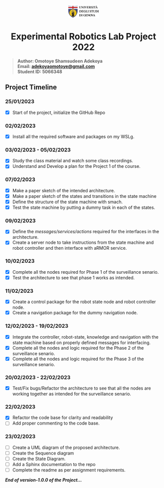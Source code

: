 <div align="center"><a href="https://unige.it/en/">
<img src="img/genoa_logo.png" width="20%" height="20%" title="University of Genoa" alt="University of Genoa" >
</a></div>

<h1 align="center"> Experimental Robotics Lab Project 2022 </h1> 

>**Author: Omotoye Shamsudeen Adekoya**  
 **Email: adekoyaomotoye@gmail.com** </br>
 **Student ID: 5066348**

## Project Timeline 

### 25/01/2023
 - [x] Start of the project, initialize the GitHub Repo
### 02/02/2023
 - [x] Install all the required software and packages on my WSLg. 
### 03/02/2023 - 05/02/2023
 - [x] Study the class material and watch some class recordings. 
 - [x] Understand and Develop a plan for the Project 1 of the course. 
### 07/02/2023
 - [x] Make a paper sketch of the intended architecture. 
 - [x] Make a paper sketch of the states and transitions in the state machine
 - [x] Define the structure of the state machine with smach. 
 - [x] Test the state machine by putting a dummy task in each of the states. 
### 09/02/2023
 - [x] Define the *messages/services/actions* required for the interfaces in the architecture. 
 - [x] Create a server node to take instructions from the state machine and robot controller and then interface with aRMOR service.
### 10/02/2023
 - [x] Complete all the nodes required for Phase 1 of the surveillance senario. 
 - [x] Test the architecture to see that phase 1 works as intended.  
### 11/02/2023
 - [x] Create a control package for the robot state node and robot controller node. 
 - [x] Create a navigation package for the dummy navigation node. 
### 12/02/2023 - 19/02/2023
 - [x] Integrate the controller, robot-state, knowledge and navigation with the state machine based on properly defined messages for interfacing. 
 - [x] Complete all the nodes and logic required for the Phase 2 of the surveillance senario.
 - [x] Complete all the nodes and logic required for the Phase 3 of the surveillance senario. 
### 20/02/2023 - 22/02/2023
 - [x] Test/Fix bugs/Refactor the architecture to see that all the nodes are working together as intended for the surveillance senario.
### 22/02/2023
 - [x] Refactor the code base for clarity and readability
 - [ ] Add proper commenting to the code base. 
### 23/02/2023
 - [ ] Create a UML diagram of the proposed architecture. 
 - [ ] Create the Sequence diagram
 - [ ] Create the State Diagram. 
 - [ ] Add a Sphinx documentation to the repo 
 - [ ] Complete the readme as per assignment requirements. 

_**End of version-1.0.0 of the Project...**_
